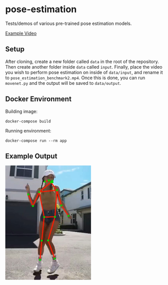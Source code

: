 # pose-estimation
Tests/demos of various pre-trained pose estimation models.

[Example Video](https://youtu.be/N1KlFnjoEtg)

## Setup

After cloning, create a new folder called ``data`` in the root of the repository. Then create another folder inside ``data`` called ``input``.
Finally, place the video you wish to perform pose estimation on inside of ``data/input``, and rename it to ``pose_estimation_benchmark2.mp4``.
Once this is done, you can run ``movenet.py`` and the output will be saved to ``data/output``.

## Docker Environment
Building image:
```
docker-compose build
```

Running environment:
```
docker-compose run --rm app
```

## Example Output
<img src="./images/demo_image.jpg" width="270px"></img>
